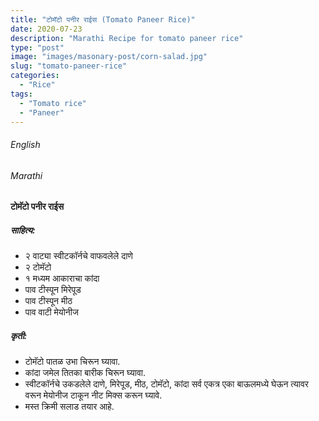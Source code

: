 ```yaml
---
title: "टोमॅटो पनीर राईस (Tomato Paneer Rice)"
date: 2020-07-23
description: "Marathi Recipe for tomato paneer rice"
type: "post"
image: "images/masonary-post/corn-salad.jpg"
slug: "tomato-paneer-rice"
categories: 
  - "Rice"
tags:
  - "Tomato rice"
  - "Paneer"
---
```


###### English






###### Marathi


#### टोमॅटो पनीर राईस 


##### साहित्य:

- २ वाट्या स्वीटकॉर्नचे वाफवलेले दाणे 
- २ टोमॅटो 
- १ मध्यम आकाराचा कांदा 
- पाव टीस्पून मिरेपूड 
- पाव टीस्पून मीठ 
- पाव वाटी मेयोनीज 


##### कृती: 


- टोमॅटो पातळ उभा चिरून घ्यावा. 
- कांदा जमेल तितका बारीक चिरून घ्यावा. 
- स्वीटकॉर्नचे उकडलेले दाणे, मिरेपूड, मीठ, टोमॅटो, कांदा सर्व एकत्र एका बाऊलमध्ये घेऊन त्यावर वरून मेयोनीज टाकून नीट मिक्स करून घ्यावे. 
- मस्त क्रिमी सलाड तयार आहे. 
